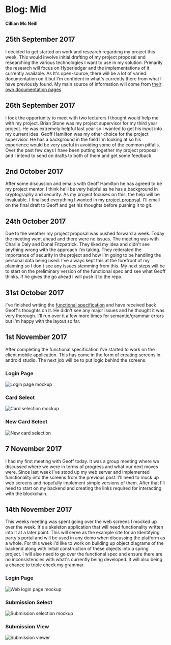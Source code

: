 # Blog: Mid

**Cillian Mc Neill**

## 25th September 2017

I decided to get started on work and research regarding my project this week. This would involve initial drafting of my project proposal and researching the various technologies I want to use in my solution. Primarily the research will focus on Hyperledger and the implementations of it currently available. As It's open-source, there will be a lot of varied documentation on it but I'm confident in what's currently there from what I have previously found. My main source of information will come from [their own documentation pages](https://hyperledger-fabric.readthedocs.io/en/latest/)

## 26th September 2017

I took the opportunity to meet with two lecturers I thought would help me with my project. Brian Stone was my project supervisor for my third year project. He was extremely helpful last year so I wanted to get his input into my current idea. Geoff Hamilton was my other choice for the project supervisor. He has a background in the field I'm looking at so his experience would be very useful in avoiding some of the common pitfalls.
Over the past few days I have been putting together my project proposal and I intend to send on drafts to both of them and get some feedback.

## 2nd October 2017

After some discussion and emails with Geoff Hamilton he has agreed to be my project mentor. I think he'll be very helpful as he has a background in cryptography and security. As my project focuses on this, the help will be invaluable. I finalised everything I wanted in my [project proposal](https://gitlab.computing.dcu.ie/mcneilc2/2018-ca400-mcneilc2/blob/master/docs/Proposal/Project%20Proposal.pdf). I'll email on the final draft to Geoff and get his thoughts before pushing it to git.

## 24th October 2017

Due to the weather my project proposal was pushed forward a week. Today the meeting went ahead and there were no issues. The meeting was with Charlie Daly and Donal Fitzpatrick. They liked my idea and didn't see anything wrong with the approach I'm taking. They reiterated the importance of security in the project and how I'm going to be handling the personal data being used. I've always kept this at the forefront of my planning so I don't see any issues stemming from this. My next steps will be to start on the preliminary version of the functional spec and see what Geoff thinks. If he gives the go ahead I will push it to the repo.

## 31st October 2017

I've finished writing the [functional specification](https://gitlab.computing.dcu.ie/mcneilc2/2018-ca400-mcneilc2/blob/master/docs/functional-spec/Functional%20Specification.pdf) and have received back Geoff's thoughts on it. He didn't see any major issues and he thought it was very thorough. I'll run over it a few more times for semantic/grammar errors but I'm happy with the layout so far.

## 1st November 2017

After completing the functional specification i've started to work on the client mobile application. This has come in the form of creating screens in android studio. The next job will be to put logic behind the screens.

### Login Page

![Login page mockup](https://gitlab.computing.dcu.ie/mcneilc2/2018-ca400-mcneilc2/raw/master/docs/blog/images/mock_login.jpg)

### Card Select

![Card selection mockup](https://gitlab.computing.dcu.ie/mcneilc2/2018-ca400-mcneilc2/raw/master/docs/blog/images/mock_card.jpg)

### New Card Select

![New card selection](https://gitlab.computing.dcu.ie/mcneilc2/2018-ca400-mcneilc2/raw/master/docs/blog/images/mock_select.jpg)


## 7 November 2017
I had my first meeting with Geoff today. It was a group meeting where we discussed where we were in terms of progress and what our next moves were. Since last week I've stood up my web server and implemented functionality into the screens from the previous post. I'll need to mock up web screens and hopefully implement simple versions of them. After that I'll need to start on my backend and creating the links required for interacting with the blockchain.

## 14th November 2017
This weeks meeting was spent going over the web screens I mocked up over the week. It's a skeleton application that will need functionality written into it at a later point. This will serve as the example site for an Identifying party's portal and will be used in any demo when discussing the platform as a whole. For this week i'd like to work on building up object diagrams of the backend along with initial construction of these objects into a spring project. I will also need to go over the functional spec and ensure there are no inconsistencies with what's currently being developed. It will also being a chance to triple check my grammar.

### Login Page

![Web login page mockup](https://gitlab.computing.dcu.ie/mcneilc2/2018-ca400-mcneilc2/raw/master/docs/blog/images/mock_web_login.png)

### Submission Select

![Submission selection mockup](https://gitlab.computing.dcu.ie/mcneilc2/2018-ca400-mcneilc2/raw/master/docs/blog/images/mock_submission_select.png)

### Submission View

![Submission viewer](https://gitlab.computing.dcu.ie/mcneilc2/2018-ca400-mcneilc2/raw/master/docs/blog/images/mock_submission_view.png)
